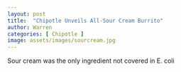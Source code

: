 ```yaml
---
layout: post
title:  "Chipotle Unveils All-Sour Cream Burrito"
author: Warren
categories: [ Chipotle ]
image: assets/images/sourcream.jpg
---
```

Sour cream was the only ingredient not covered in E. coli